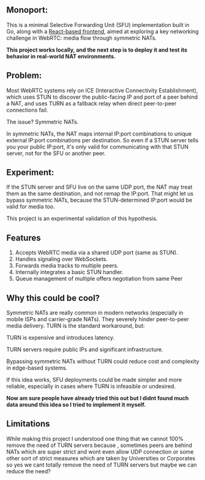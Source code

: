 ## Monoport:

This is a minimal Selective Forwarding Unit (SFU) implementation built in Go, along with a [React-based frontend](https://github.com/samyak112/streamio-frontend), aimed at exploring a key networking challenge in WebRTC: media flow through symmetric NATs. 

**This project works locally, and the next step is to deploy it and test its behavior in real-world NAT environments.**

## Problem:
Most WebRTC systems rely on ICE (Interactive Connectivity Establishment), which uses STUN to discover the public-facing IP and port of a peer behind a NAT, and uses TURN as a fallback relay when direct peer-to-peer connections fail.

The issue? Symmetric NATs.

In symmetric NATs, the NAT maps internal IP:port combinations to unique external IP:port combinations per destination. So even if a STUN server tells you your public IP:port, it's only valid for communicating with that STUN server, not for the SFU or another peer.

## Experiment:
If the STUN server and SFU live on the same UDP port, the NAT may treat them as the same destination, and not remap the IP:port. That might let us bypass symmetric NATs, because the STUN-determined IP:port would be valid for media too.

This project is an experimental validation of this hypothesis.

## Features
1. Accepts WebRTC media via a shared UDP port (same as STUN).
2. Handles signaling over WebSockets.
3. Forwards media tracks to multiple peers.
4. Internally integrates a basic STUN handler.
5. Queue management of multiple offers negotiation from same Peer

## Why this could be cool?
Symmetric NATs are really common in modern networks (especially in mobile ISPs and carrier-grade NATs). They severely hinder peer-to-peer media delivery. TURN is the standard workaround, but:

TURN is expensive and introduces latency.

TURN servers require public IPs and significant infrastructure.

Bypassing symmetric NATs without TURN could reduce cost and complexity in edge-based systems.

If this idea works, SFU deployments could be made simpler and more reliable, especially in cases where TURN is infeasible or undesired.

**Now am sure people have already tried this out but I didnt found much data around this idea so I tried to implement it myself.**

## Limitations

While making this project I understood one thing that we cannot 100% remove the need of TURN servers because , sometimes peers are behind NATs which are super strict
and wont even allow UDP connection or some other sort of strict measures which are taken by Universities or Corporates so yes we cant totally remove the need of TURN servers
but maybe we can reduce the need?
